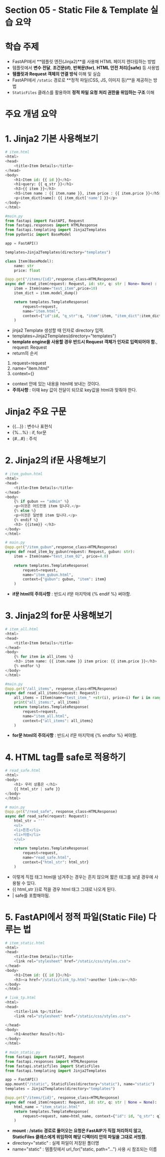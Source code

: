 # Section 05 - Static File & Template 실습 요약

# 학습 주제
- FastAPI에서 **템플릿 엔진(Jinja2)**를 사용해 HTML 페이지 렌더링하는 방법
- 템플릿에서 **변수 전달**, **조건문(if)**, **반복문(for)**, **HTML 안전 처리(|safe)** 등 사용법
- **템플릿과 Request 객체의 연결 방식** 이해 및 실습
- FastAPI에서 `/static` 경로로 **정적 파일(CSS, JS, 이미지 등)**을 제공하는 방법
- `StaticFiles` 클래스를 활용하여 **정적 파일 요청 처리 권한을 위임하는 구조** 이해

# 주요 개념 요약

# 1. Jinja2 기본 사용해보기
```python
# item.html
<html>
<head>
    <title>Item Details</title>
</head>
<body>
    <h1>Item id: {{ id }}</h1>
    <h1>query: {{ q_str }}</h1>
    <h3>{{ item }}</h3>
    <h5>item name : {{ item.name }}, item price : {{ item.price }}</h5>
    <p>item_dict[name]: {{ item_dict['name'] }}</p>
</body>
</html>

#main.py
from fastapi import FastAPI, Request
from fastapi.responses import HTMLResponse
from fastapi.templating import Jinja2Templates
from pydantic import BaseModel

app = FastAPI()

templates=Jinja2Templates(directory="templates")

class Item(BaseModel):
    name: str
    price: float

@app.get("/items/{id}",response_class=HTMLResponse)
async def read_item(request: Request, id: str, q: str | None= None) :
    item = Item(name="test_item",price=10)
    item_dict = item.model_dump()

    return templates.TemplateResponse(
        request=request,
        name="item.html",
        context={"id":id, "q_str":q, "item":item, "item_dict":item_dict}
    )
```
- jinja2 Template 생성할 때 인자로 directory 입력.
- templates=Jinja2Templates(directory="templates")
- **template engine을 사용할 경우 반드시 Request 객체가 인자로 입력되어야 함.**, request: Request
- return의 순서
1. request=request
2. name="item.html"
3. context={}
- context 안에 있는 내용을 html에 보내는 것이다.
- **주의사항** : 이때 key 값이 전달이 되므로 key값을 html과 맞춰야 한다.

# Jinja2 주요 구문
- {{...}} : 변수나 표현식
- {%...%} : if, for문
- {#...#} : 주석

# 2. Jinja2의 if문 사용해보기
```python
# item_gubun.html
<html>
<head>
    <title>Item Details</title>
</head>
<body>
    {% if gubun == "admin" %}
    <p>이것은 어드민용 item 입니다.</p>
    {% else %}
    <p>이것은 일반용 item 입니다.</p>
    {% endif %}
    <h3> {{item}} </h3>
</body>
</html>

# main.py
@app.get("/item_gubun",response_class=HTMLResponse)
async def read_item_by_gubun(request: Request, gubun: str):
    item = Item(name="test_item_02", price=4.0)
    
    return templates.TemplateResponse(
        request=request, 
        name="item_gubun.html", 
        context={"gubun": gubun, "item": item}
    )
```
- **if문 html의 주의사항** : 반드시 if문 마지막에 {% endif %} 써야함.

# 3. Jinja2의 for문 사용해보기
```python
# item_all.html
<html>
<head>
    <title>Item Details</title>
</head>
<body>
    {% for item in all_items %}
    <h3> item name: {{ item.name }} item price: {{ item.price }}</h3>
    {% endfor %}
</body>
</html>

#main.py
@app.get("/all_items", response_class=HTMLResponse)
async def read_all_items(request: Request):
    all_items = [Item(name="test_item_" +str(i), price=i) for i in range(5) ]
    print("all_items:", all_items)
    return templates.TemplateResponse(
        request=request, 
        name="item_all.html", 
        context={"all_items": all_items}
    )
```
- **for문 html의 주의사항** : 반드시 if문 마지막에 {% endfor %} 써야함.

# 4. HTML tag를 safe로 적용하기
```python
# read_safe.html
<html>
<body>
    <h1> 우리 상품은 </h1>
    {{ html_str | safe }}
</body>
</html>

# main.py
@app.get("/read_safe", response_class=HTMLResponse)
async def read_safe(request: Request):
    html_str = '''
    <ul>
    <li>튼튼</li>
    <li>저렴</li>
    </ul>
    '''
    return templates.TemplateResponse(
        request=request, 
        name="read_safe.html", 
        context={"html_str": html_str}
    )
```
- 이렇게 직접 태그 html을 넘겨주는 경우는 흔치 않으며 짧은 태그를 보낼 경우에 사용될 수 있다.
- {{ html_str }}로 적을 경우 html 태그 그대로 나오게 된다.
- | safe를 포함해야됨.

# 5. FastAPI에서 정적 파일(Static File) 다루는 법
```python
# item_static.html
<html>
<head>
    <title>Item Details</title>
    <link rel="stylesheet" href="/static/css/styles.css">
</head>
<body>
    <h1>Item id: {{ id }}</h1>
    <h3><a href="/static/link_tp.html">another link</a></h3>
</body>
</html>

# link_tp.html
<html>
<head>
    <title>link tp</title>
    <link rel="stylesheet" href="/static/css/styles.css">

</head>
<body>
    <h1>Another Result</h1>
</body>
</html>

# main_static.py
from fastapi import FastAPI, Request
from fastapi.responses import HTMLResponse
from fastapi.staticfiles import StaticFiles
from fastapi.templating import Jinja2Templates

app = FastAPI()
app.mount("/static", StaticFiles(directory="static"), name="static")
templates = Jinja2Templates(directory="templates")

@app.get("/items/{id}", response_class=HTMLResponse)
async def read_item(request: Request, id: str, q: str | None = None):
    html_name = "item_static.html"
    return templates.TemplateResponse(
        request=request, name=html_name, context={"id": id, "q_str": q}
    )
```
- **mount : /static 경로로 들어오는 요청은 FastAIP가 직접 처리하지 않고, StaticFiles 클래스에게 위임하여 해당 디렉터리 안의 파일을 그대로 서빙함.**
- directory="static" : 실제 파일이 저장된 폴더명
- name="static" : 템플릿에서 url_for("static, path="...") 사용 시 참조되는 이름

